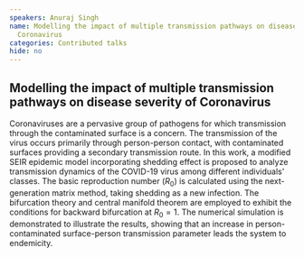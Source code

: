 ```yaml
---
speakers: Anuraj Singh
name: Modelling the impact of multiple transmission pathways on disease severity of
  Coronavirus
categories: Contributed talks
hide: no
---
```


## Modelling the impact of multiple transmission pathways on disease severity of Coronavirus

Coronaviruses are a pervasive group of pathogens for which transmission through the contaminated surface is a concern. The transmission of the virus occurs primarily through person-person contact, with contaminated surfaces providing a secondary transmission route. In this work, a modified SEIR epidemic model incorporating shedding effect is proposed to analyze transmission dynamics of the COVID-19 virus among different individuals' classes. The basic reproduction number ($R_{0}$) is calculated using the next-generation matrix method, taking shedding as a new infection. The bifurcation theory and central manifold theorem are employed to exhibit the conditions for backward bifurcation at $R_{0}=1$. The numerical simulation is demonstrated to illustrate the results, showing that an increase in person-contaminated surface-person transmission parameter leads the system to endemicity.


